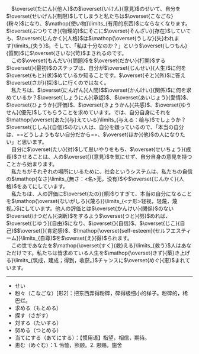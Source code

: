 &emsp;$\overset{たにん}{他人}$の$\overset{いけん}{意見}$のせいて、自分を$\overset{せいげん}{制限}$してしまうと私たちは$\overset{こなごな}{粉々}$になり、$\mathop{使い物}\limits_{有用的东西}$にならなくなります。$\overset{ぶつりてき}{物理的}$にそこに$\overset{そんざい}{存在}$していても、$\overset{じんかく}{人格}$は$\mathop{\overset{うしな}{失}われます}\limits_{失う}$。そして、「私は十分なのか？」という$\overset{しつもん}{質問}$に$\overset{さいな}{苛}$まされるのです。<br>&emsp;この$\overset{もんだい}{問題}$を$\overset{だかい}{打開}$する$\overset{}{最初}$のステップは、自分が$\overset{じんせい}{人生}$に何を$\overset{もと}{求}$めているか知ることです。$\overset{そと}{外}$に答え$\overset{さが}{探}$しに行くのではなく。<br>&emsp;私たちは、$\overset{にんげん}{人間}$$\overset{かんけい}{関係}$に何を求めているか？$\overset{しょうにん}{承認}$、$\overset{あいじょう}{愛情}$、$\overset{ひょうか}{評価}$、$\overset{きょうかん}{共感}$、$\overset{ゆうせん}{優先}$してもらうことを求めています。では、自分自身にそれを$\mathop{\overset{あた}{与}えている}\limits_{与える：给与}$でしょうか？$\overset{じしん}{自信}$のない人は、自分を嫌っているので、「本当の自分は、==どうしようもない自分だから==、$\overset{ほか}{他}$の人になりたい」と思います。<br>&emsp;自分に$\overset{たい}{対}$して思いやりをもち、$\overset{せいちょう}{成長}$させることは、人の$\overset{}{意見}$を気にせず、自分自身の意見を持つことから始まります。<br>&emsp;私たちがそれぞれの場所にいるために、社会というシステムは、私たちの自信の$\mathop{なさ}\limits_{無さ：<名>无，没有}$や$\overset{じんかく}{人格}$をあてにしています。<br>&emsp;私たちは、人の評価に$\overset{たの}{頼}$りすぎて、本当の自分になることを$\mathop{\overset{ないがしろ}{蔑ろ}}\limits_{<ナ形>轻视，轻蔑，蔑视。}$にしています。他人の評価とは$\overset{かんけい}{関係}$のない$\overset{けつだん}{決断}$をするよう$\overset{つと}{努}$めれば、$\overset{じゆう}{自由}$になり、$\overset{}{自信}$、$\overset{じこ}{自己}$$\overset{}{肯定感}$、$\mathop{\overset{self-esteem}{セルフエスティーム}}\limits_{自尊}$を$\overset{え}{得}$られます。<br>&emsp;この世であなたを$\mathop{\overset{すく}{救}える}\limits_{救う}$人はあなただけです。私たちは皆求めている人生を$\mathop{\overset{きず}{築}き上げる}\limits_{筑成，建成；得到，收获。}$チャンスに$\overset{めぐ}{恵}$まれています。

---

- せい
- 粉々（こなごな）[形2]：把东西弄得粉碎，碎得极细小的样子。粉碎的，稀巴烂。
- 求める（もとめる）
- 探す（さがす）
- 対する（たいする）
- 努める（つとめる）
- 当てにする（あてにする）：【惯用语】指望，相信，期待。
- 恵む（めぐむ）：1. 怜恤，照顾。2. 恩赐，施舍


